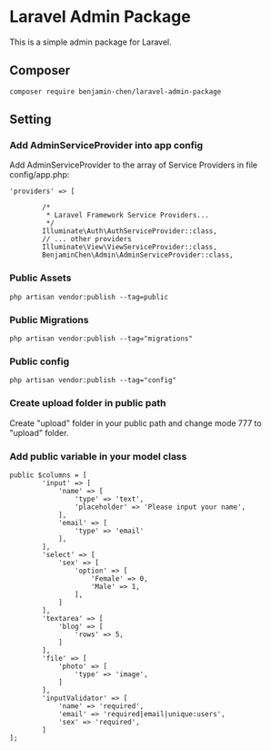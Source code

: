# Laravel Admin Package

This is a simple admin package for Laravel.

## Composer

```
composer require benjamin-chen/laravel-admin-package
```

## Setting

### Add AdminServiceProvider into app config

Add AdminServiceProvider to the array of Service Providers in file config/app.php:

```
'providers' => [

        /*
         * Laravel Framework Service Providers...
         */
        Illuminate\Auth\AuthServiceProvider::class,
        // ... other providers
        Illuminate\View\ViewServiceProvider::class,
        BenjaminChen\Admin\AdminServiceProvider::class,
```

### Public Assets

```
php artisan vendor:publish --tag=public
```

### Public Migrations

```
php artisan vendor:publish --tag="migrations"
```

### Public config
```
php artisan vendor:publish --tag="config"
```

### Create upload folder in public path
Create "upload" folder in your public path and change mode 777 to "upload" folder.

### Add public variable in your model class
```
public $columns = [
        'input' => [
            'name' => [
                'type' => 'text',
                'placeholder' => 'Please input your name',
            ],
            'email' => [
                'type' => 'email'
            ],
        ],
        'select' => [
            'sex' => [
                'option' => [
                    'Female' => 0,
                    'Male' => 1,
                ],
            ]
        ],
        'textarea' => [
            'blog' => [
                'rows' => 5,
            ]
        ],
        'file' => [
            'photo' => [
                'type' => 'image',
            ]
        ],
        'inputValidator' => [
            'name' => 'required',
            'email' => 'required|email|unique:users',
            'sex' => 'required',
        ]
];
```
